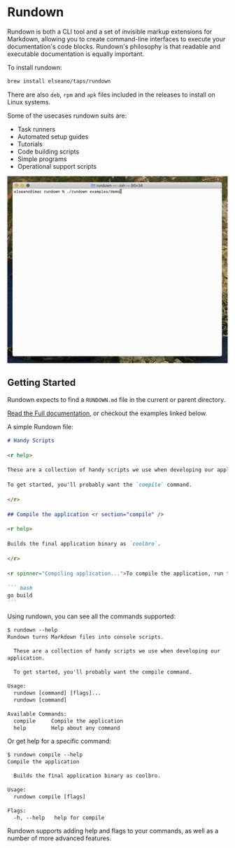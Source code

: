 # Rundown

Rundown is both a CLI tool and a set of invisible markup extensions for Markdown, allowing you to create command-line interfaces to execute your documentation's code blocks. Rundown's philosophy is that readable and executable documentation is equally important.

To install rundown:

``` bash
brew install elseano/taps/rundown
```

There are also `deb`, `rpm` and `apk` files included in the releases to install on Linux systems.

Some of the usecases rundown suits are:

* Task runners
* Automated setup guides
* Tutorials
* Code building scripts
* Simple programs
* Operational support scripts

![Rundown Demo](./_images/demo.gif)

## Getting Started

Rundown expects to find a `RUNDOWN.md` file in the current or parent directory.

[Read the Full documentation](./docs/automation_tags.md), or checkout the examples linked below.

A simple Rundown file:

~~~ markdown
# Handy Scripts

<r help>

These are a collection of handy scripts we use when developing our application.

To get started, you'll probably want the `compile` command.

</r>

## Compile the application <r section="compile" />

<r help>

Builds the final application binary as `coolbro`.

</r>

<r spinner="Compiling application...">To compile the application, run this command:</r>

``` bash
go build
```
~~~

Using rundown, you can see all the commands supported:

```
$ rundown --help
Rundown turns Markdown files into console scripts.

  These are a collection of handy scripts we use when developing our application.
  
  To get started, you'll probably want the compile command.

Usage:
  rundown [command] [flags]...
  rundown [command]

Available Commands:
  compile     Compile the application
  help        Help about any command
```

Or get help for a specific command:

```
$ rundown compile --help
Compile the application

  Builds the final application binary as coolbro.

Usage:
  rundown compile [flags]

Flags:
  -h, --help   help for compile
```

Rundown supports adding help and flags to your commands, as well as a number of more advanced features.

<!--
## Rundown Examples

At it's core, Rundown turns markdown's fenced code blocks into executable code. Indented code blocks are left as-is, as illustrated by this example.

    # Simple Markdown File

        This is a code block, it will be rendered to the console.
    
    ``` bash
    echo "This is a fenced code block, it will be executed"
    ```

When running fenced code blocks, rundown by default will hide the output and display a spinner indicating that it's running. It will update the spinner on completion of the process to either successful or failure. Failures terminate rundown unless you specify otherwise.

![](./_images/spinner.png)

By default, a fenced code block which doesn't specify a language will be rendered out instead of executed.

    ```
    This is a simple fenced code block, it won't be executed.
    ```

```
This is a simple fenced code block, it won't be executed.
```

However, if you specify the syntax, then rundown will execute that file, and show a spinner as the execution progresses. [Modifiers Example](./examples/mods.md) allow you to change this behaviour.

    ``` bash
    sleep 1
    ```

``` bash
sleep 1
```

Rundown's own build file is a good example of what you can accomplish with Rundown. Take a look at [build.md](./build.md).

A full list of the modifiers and examples can be found in the [Modifiers Example](./examples/mods.md) markdown file.

## Handling Errors

When using `bash`, fenced code blocks run with `set -euo pipefail`, so most errors will fail the running script. For other interpreters and shells, a non-zero exit code is considered a failure.

When there's no special failure handling, all failures will cause Rundown to exit and provide an error trace.

![Failure](./_images/failing.png)

Take a look at the [Failure exampes](./examples/failure.md).

## Shortcodes

Headings can have "shortcodes" attached to them, which allows that heading (and all child headings) to be executed specifically. Specifying a shortcode can be done either before the heading, or inside the heading itself.

``` markdown reveal norun
## Shortcodes <r label=shortcodes/>
```

That heading can then be run via `rundown shortcodes`. Bash/Fish/ZSH completion is available for shortcodes, as well running `rundown --help` which will list shortcodes and their options.

Related to shortcodes is the `setup` flag. It's common to write instructions where every level 2 heading runs under the assumption that something from the parent heading has been done. The setup flag on a code block means that any shortcodes on child headings should also run the parent code blocks with the `setup` flag present.

For example:

    # Build Project

    Make sure you've set your architecture correctly.

    ``` bash env setup
    export GO_ARCH=linux
    ```

    ## Compile <r label=build/>

    ``` bash
    go build -o rundown
    ```

When you execute `rundown compile`, rundown will first execute the parent heading's ("Build Project") `setup` code blocks.

### Options

Shortcodes support options, which are variables you can pass into your rundown scripts. Passing options into Rundown is done via the command line:

``` bash norun reveal
rundown shortcode +option="Value"
```

Options always come after the shortcode, must be prefixed with a `+` symbol, and must be of the format key=value. Option tags are ignored unless they specify `opt`, `type` and `desc`.

    ## Compile <r label=build/>

    <r opt="arch" type="string" required default="linux" desc="Specify the architecture"/>

    ``` bash
    GO_ARCH=$OPT_ARCH go build -o rundown
    ```

To invoke this:

``` bash reveal norun
rundown README.md build +arch=linux
```

More examples can be found in the [Shortcodes Example](./examples/shortcodes.md) markdown file.

## Functions (Experimental)

While Shortcodes allow users to jump to certain points of your document, **Functions** allow authors to pull in functionality from elsewhere in the document, or even another document entirely.

This can serve to clean up read-throughs of your rundown documents, as well as provide a modules-like functionality to larger Rundown scripts.

### Defining a function

A function is defined similiarly to shortcodes, via the `Heading`:

~~~ markdown reveal norun
# Wait for Status <r func="k8s:wait"/>

<r opt="condition" type="string" default="ready" required desc="The condition to wait for"/>
<r opt="app-name" type="string" required desc="The name of the app"/>

Waiting for app <r sub-env>$OPT_APP_NAME</r> to have condition of <r sub-env>`$OPT_CONDITION`</r>.

``` bash spinner:"Waiting..."
kubectl wait --for=condition=$OPT_CONDITION pod -l app=$OPT_APP_NAME
```
~~~

A function can then be invoked using the `invoke` attribute on the rundown tag. The contents of the rundown tag will be displayed for readers, but rundown will instead display the function's contents.

``` markdown reveal norun
<r invoke="k8s:wait" opt-app-name="my-cool-app">Then wait for your pods to be ready</r>
```

More examples can be found in the [Functions Example](./examples/functions.md) markdown file.

-->